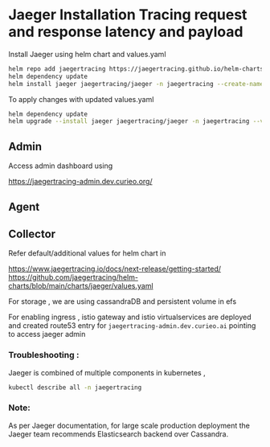 # Jaeger Installation Tracing request and response latency and payload

Install Jaeger using helm chart and values.yaml

```bash
helm repo add jaegertracing https://jaegertracing.github.io/helm-charts
helm dependency update
helm install jaeger jaegertracing/jaeger -n jaegertracing --create-namespace --values values.yaml

```

To apply changes with updated values.yaml

```bash
helm dependency update
helm upgrade --install jaeger jaegertracing/jaeger -n jaegertracing --values values.yaml
```


## Admin
Access admin dashboard using 

https://jaegertracing-admin.dev.curieo.org/


## Agent 


## Collector



Refer default/additional values for helm chart in 

https://www.jaegertracing.io/docs/next-release/getting-started/
https://github.com/jaegertracing/helm-charts/blob/main/charts/jaeger/values.yaml


For storage , we are using cassandraDB and persistent volume in efs

For enabling ingress , istio gateway and istio virtualservices are deployed and created route53 entry for `jaegertracing-admin.dev.curieo.ai` pointing to access jaeger admin


### Troubleshooting :

Jaeger is combined of multiple components in kubernetes , 

```bash
kubectl describe all -n jaegertracing

```

### Note:
As per Jaeger documentation, for large scale production deployment the Jaeger team recommends Elasticsearch backend over Cassandra.